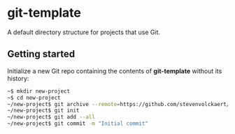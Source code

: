 # git-template

A default directory structure for projects that use Git.

## Getting started

Initialize a new Git repo containing the contents of **git-template** without its history:

``` bash
~$ mkdir new-project
~$ cd new-project
~/new-project$ git archive --remote=https://github.com/stevenvolckaert/git-template.git HEAD | tar -x
~/new-project$ git init
~/new-project$ git add --all
~/new-project$ git commit -m "Initial commit"
```

